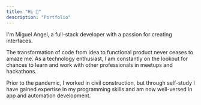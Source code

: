 ```yaml
---
title: "Hi 👋"
description: "Portfolio"
---
```


I'm Miguel Angel, a full-stack developer with a passion for creating interfaces. 

The transformation of code from idea to functional product never ceases to amaze me. As a technology enthusiast, I am constantly on the lookout for chances to learn and work with other professionals in meetups and hackathons.

Prior to the pandemic, I worked in civil construction, but through self-study I have gained expertise in my programming skills and am now well-versed in app and automation development.
